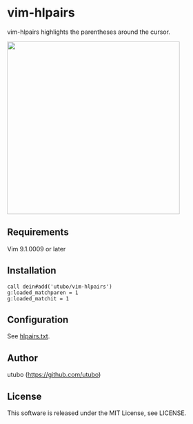 # vim-hlpairs

vim-hlpairs highlights the parentheses around the cursor.

<img src="https://user-images.githubusercontent.com/6848636/225357852-5eca2053-ee41-41a3-9d57-d6bd249b29cc.gif" width="400">

## Requirements

Vim 9.1.0009 or later

## Installation

```vim
call dein#add('utubo/vim-hlpairs')
g:loaded_matchparen = 1
g:loaded_matchit = 1
```

## Configuration

See [hlpairs.txt](doc/hlpairs.txt).

## Author
utubo (https://github.com/utubo)

## License
This software is released under the MIT License, see LICENSE.

